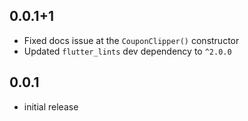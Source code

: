 ## 0.0.1+1

- Fixed docs issue at the `CouponClipper()` constructor
- Updated `flutter_lints` dev dependency to `^2.0.0`

## 0.0.1

- initial release
